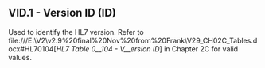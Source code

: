 ## VID.1 - Version ID (ID)

Used to identify the HL7 version. Refer to file:///E:\V2\v2.9%20final%20Nov%20from%20Frank\V29_CH02C_Tables.docx#HL70104[_HL7 Table 0__104 - V__ersion ID_] in Chapter 2C for valid values.
